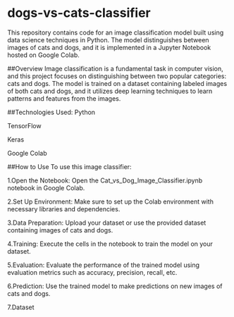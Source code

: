 # dogs-vs-cats-classifier
This repository contains code for an image classification model built using data science techniques in Python. The model distinguishes between images of cats and dogs, and it is implemented in a Jupyter Notebook hosted on Google Colab.

##Overview
Image classification is a fundamental task in computer vision, and this project focuses on distinguishing between two popular categories: cats and dogs. The model is trained on a dataset containing labeled images of both cats and dogs, and it utilizes deep learning techniques to learn patterns and features from the images.

##Technologies Used:
Python

TensorFlow

Keras

Google Colab


##How to Use
To use this image classifier:

1.Open the Notebook: Open the Cat_vs_Dog_Image_Classifier.ipynb notebook in Google Colab.

2.Set Up Environment: Make sure to set up the Colab environment with necessary libraries and dependencies.

3.Data Preparation: Upload your dataset or use the provided dataset containing images of cats and dogs.

4.Training: Execute the cells in the notebook to train the model on your dataset.

5.Evaluation: Evaluate the performance of the trained model using evaluation metrics such as accuracy, precision, recall, etc.

6.Prediction: Use the trained model to make predictions on new images of cats and dogs.

7.Dataset
